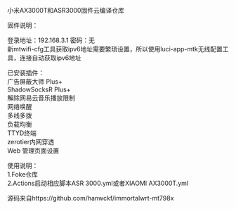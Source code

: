 小米AX3000T和ASR3000固件云编译仓库  
  
固件说明：  

登录地址：192.168.3.1  密码：无   
新mtwifi-cfg工具获取ipv6地址需要繁琐设置，所以使用luci-app-mtk无线配置工具，连接自动获取ipv6地址

已安装插件：  
广告屏蔽大师 Plus+  
ShadowSocksR Plus+  
解除网易云音乐播放限制  
网络唤醒  
多线多拨  
负载均衡  
TTYD终端  
zerotier内网穿透  
Web 管理页面设置  

使用说明：  
1.Foke仓库  
2.Actions启动相应脚本ASR 3000.yml或者XIAOMI AX3000T.yml   
  
源码来自https://github.com/hanwckf/immortalwrt-mt798x
